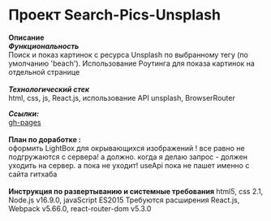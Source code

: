 # Проект Search-Pics-Unsplash

**Описание**
\
***Функциональность***
\
Поиск и показ картинок с ресурса Unsplash по выбранному тегу (по умолчанию 'beach'). Использование Роутинга для показа картинок на отдельной странице
\
\
***Технологический стек***
\
html, css, js, React.js, использование API unsplash, BrowserRouter


***Ссылки:***
\
[gh-pages](https://nadezhda-yarovaya.github.io/search-pics-unspl/)
\
\
**План по доработке :**
\
оформить LightBox для окрывающихся изображений 
! все равно не подгружаются с сервера! а должно. когда я делаю запрос - должен уходить на сервер. а пока не уходит! useApi пока не пашет
именно с сайта гитхаба
\
\
**Инструкция по развертыванию и системные требования**
html5, css 2.1, Node.js v16.9.0, javaScript ES2015
Требуются расширения React.js, Webpack v5.66.0, react-router-dom v5.3.0

